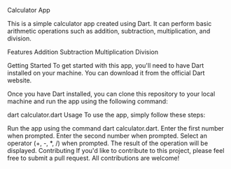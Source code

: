 
Calculator App

This is a simple calculator app created using Dart. It can perform basic arithmetic operations such as addition, subtraction, multiplication, and division.

Features
Addition
Subtraction
Multiplication
Division

Getting Started
To get started with this app, you'll need to have Dart installed on your machine. You can download it from the official Dart website.

Once you have Dart installed, you can clone this repository to your local machine and run the app using the following command:

dart calculator.dart
Usage
To use the app, simply follow these steps:

Run the app using the command dart calculator.dart.
Enter the first number when prompted.
Enter the second number when prompted.
Select an operator (+, -, *, /) when prompted.
The result of the operation will be displayed.
Contributing
If you'd like to contribute to this project, please feel free to submit a pull request. All contributions are welcome!
